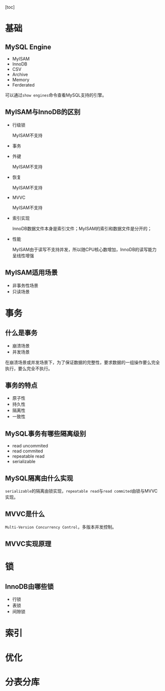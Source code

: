 [toc]

# 基础

## MySQL Engine

- MyISAM
- InnoDB
- CSV
- Archive
- Memory
- Ferderated

可以通过`show engines`命令查看MySQL支持的引擎。

## MyISAM与InnoDB的区别

- 行级锁

  MyISAM不支持

- 事务

- 外键

  MyISAM不支持

- 恢复

  MyISAM不支持

- MVVC

  MyISAM不支持

- 索引实现

  InnoDB数据文件本身是索引文件；MyISAM的索引和数据文件是分开的；

- 性能

  MyISAM由于读写不支持并发，所以随CPU核心数增加，InnoDB的读写能力呈线性增强

## MyISAM适用场景

- 非事务性场景
- 只读场景

# 事务

## 什么是事务

- 崩溃场景
- 并发场景

在崩溃场景或并发场景下，为了保证数据的完整性，要求数据的一组操作要么完全执行，要么完全不执行。

## 事务的特点

- 原子性
- 持久性
- 隔离性
- 一致性

## MySQL事务有哪些隔离级别

- read uncommited
- read commited
- repeatable read
- serializable

## MySQL隔离由什么实现

`serializable`的隔离由锁实现，`repeatable read`与`read commited`由锁与MVVC实现。

## MVVC是什么

`Multi-Version Concurrency Control`，多版本并发控制。

## MVVC实现原理

# 锁

## InnoDB由哪些锁

- 行锁
- 表锁
- 间隙锁

# 索引

# 优化

# 分表分库

